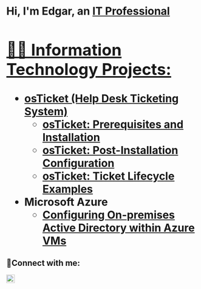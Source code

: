 <h1>Hi, I'm Edgar, an <a href="https://linkedin.com/in/edgartech">IT Professional

<h2>👨‍💻 Information Technology Projects:</h2>

- <b>osTicket (Help Desk Ticketing System)</b>
  - [osTicket: Prerequisites and Installation](https://github.com/edgarrafaelit/osticket-prereqs)
  - [osTicket: Post-Installation Configuration](https://github.com/edgarrafaelit/post-install-config)
  - [osTicket: Ticket Lifecycle Examples](https://github.com/edgarrafaelit/ticket-lifecycle)
- <b>Microsoft Azure</b>
  - [Configuring On-premises Active Directory within Azure VMs](https://github.com/edgarrafaelit/configure-ad)

<h2>🤳Connect with me:</h2>

[<img align="left" alt="Josh | LinkedIn" width="22px" src="https://cdn.jsdelivr.net/npm/simple-icons@v3/icons/linkedin.svg" />][linkedin]

[linkedin]: https://linkedin.com/in/edgartech
